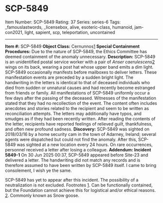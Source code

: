 # SCP-5849
Item Number: SCP-5849
Rating: 37
Series: series-6
Tags: _famouslastwords, _licensebox, alive, esoteric-class, humanoid, jam-con2021, light, sapient, scp, teleportation, uncontained

---

**Item #:** SCP-5849
**Object Class:** Cernunnos[1](javascript:;)
**Special Containment Procedures:** Due to the nature of SCP-5849, the Ethics Committee has deemed containment of the anomaly unnecessary.
**Description:** SCP-5849 is an unidentified postal service worker with a pair of _Anser caerulescens_[2](javascript:;) wings on its back, wearing a post hat whose upper band emits a dim light. SCP-5849 occasionally manifests before mailboxes to deliver letters. These manifestation events are preceded by a sudden bright light. The handwriting in the letters is identical to that of deceased individuals who died from sudden or unnatural causes and had recently become estranged from friends or family.
All manifestations of SCP-5849 uniformly occur a few days after the passing of the deceased. Witnesses of the manifestation stated that they had no recollection of the event.
The content often includes anecdotes and stories related to the recipient and seem to be written as reconciliation attempts. The letters may additionally have typos, and smudges as if they had been recently written.
After reading the contents of the letter, recipients have reported feelings of relieved guilt, thankfulness, and often new profound sadness.
**Discovery:** SCP-5849 was sighted on 2018/03/16 by a home security cam in the town of Adarney, Ireland; several agents were dispatched but could not find the anomaly. After this, SCP-5849 was sighted at a new location every 24 hours. On rare occurrences, personnel received a letter after losing a colleague.
**Addendum: Incident 5849-1**
On 30 Jun 2025 00:37, SCP-5849 appeared before Site-23 and delivered a letter. The handwriting did not match any records and is therefore assumed to have been written by SCP-5849 itself.
I came to bring consolement, I wish ye the same.  

  
SCP-5849 has yet to appear after this incident. The possibility of a neutralization is not excluded. 
Footnotes
[1](javascript:;). Can be functionally contained, but the Foundation cannot achieve this for logistical and/or ethical reasons.
[2](javascript:;). Commonly known as Snow goose.